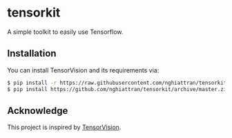 # tensorkit

A simple toolkit to easily use Tensorflow.

## Installation

You can install TensorVision and its requirements via:

```bash
$ pip install -r https://raw.githubusercontent.com/nghiattran/tensorkit/master/requirements.txt
$ pip install https://github.com/nghiattran/tensorkit/archive/master.zip
```

## Acknowledge

This project is inspired by [TensorVision](https://github.com/TensorVision/TensorVision).
